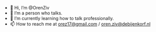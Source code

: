 - 👋 Hi, I’m @OrenZiv
- 👀 I’m a person who talks.
- 🌱 I’m currently learning how to talk professionally.
- 📫 How to reach me at orez17@gmail.com / oren.ziv@debijenkorf.nl
